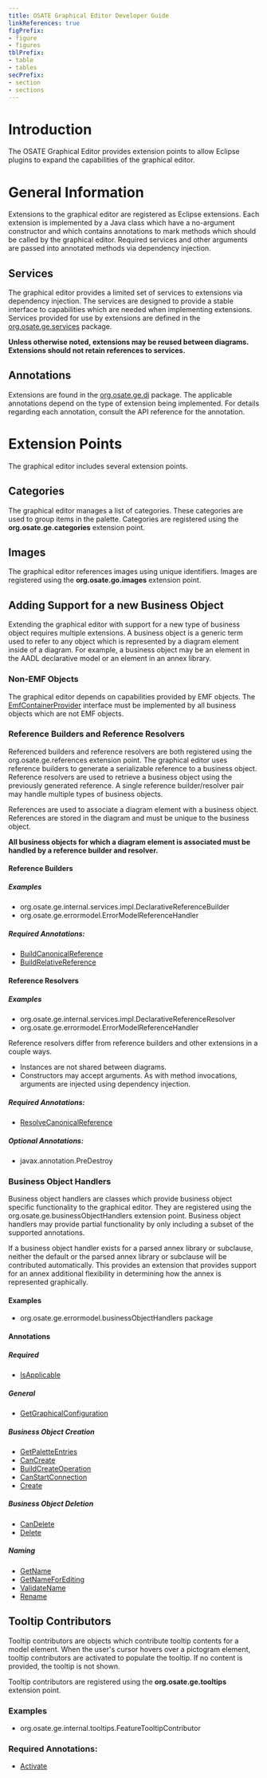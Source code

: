 ```yaml
---
title: OSATE Graphical Editor Developer Guide
linkReferences: true
figPrefix:
- figure
- figures
tblPrefix:
- table
- tables
secPrefix:
- section
- sections
---
```

# Introduction
The OSATE Graphical Editor provides extension points to allow Eclipse plugins to expand the capabilities of the graphical editor.

# General Information
Extensions to the graphical editor are registered as Eclipse extensions. Each extension is implemented by a Java class which have a no-argument constructor and which contains annotations to mark methods which should be called by the graphical editor. Required services and other arguments are passed into annotated methods via dependency injection.

## Services
The graphical editor provides a limited set of services to extensions via dependency injection. The services are designed to provide a stable interface to capabilities which are needed when implementing extensions. Services provided for use by extensions are defined in the [org.osate.ge.services](../api/org/osate/ge/services/package-summary.html) package.

**Unless otherwise noted, extensions may be reused between diagrams. Extensions should not retain references to services.**
	
## Annotations
Extensions are found in the [org.osate.ge.di](../api/org/osate/ge/di/package-summary.html) package. The applicable annotations depend on the type of extension being implemented. For details regarding each annotation, consult the API reference for the annotation.

# Extension Points
The graphical editor includes several extension points.

## Categories
The graphical editor manages a list of categories. These categories are used to group items in the palette. Categories are registered using the **org.osate.ge.categories** extension point.

## Images
The graphical editor references images using unique identifiers. Images are registered using the **org.osate.go.images** extension point.

## Adding Support for a new Business Object
Extending the graphical editor with support for a new type of business object requires multiple extensions. A business object is a generic term used to refer to any object which is represented by a diagram element inside of a diagram. For example, a business object may be an element in the AADL declarative model or an element in an annex library.

### Non-EMF Objects
The graphical editor depends on capabilities provided by EMF objects. The [EmfContainerProvider](../api/org/osate/ge/EmfContainerProvider.html) interface must be implemented by all business objects which are not EMF objects. 

### Reference Builders and Reference Resolvers
Referenced builders and reference resolvers are both registered using the org.osate.ge.references extension point. The graphical editor uses reference builders to generate a serializable reference to a business object.  Reference resolvers are used to retrieve a business object using the previously generated reference. A single reference builder/resolver pair may handle multiple types of business objects. 

References are used to associate a diagram element with a business object. References are stored in the diagram and must be unique to the business object. 

**All business objects for which a diagram element is associated must be handled by a reference builder and resolver.**

#### Reference Builders
##### Examples
* org.osate.ge.internal.services.impl.DeclarativeReferenceBuilder
* org.osate.ge.errormodel.ErrorModelReferenceHandler

##### Required Annotations:
* [BuildCanonicalReference](../api/org/osate/ge/di/BuildCanonicalReference.html)
* [BuildRelativeReference](../api/org/osate/ge/di/BuildRelativeReference.html)

#### Reference Resolvers
##### Examples
* org.osate.ge.internal.services.impl.DeclarativeReferenceResolver
* org.osate.ge.errormodel.ErrorModelReferenceHandler

Reference resolvers differ from reference builders and other extensions in a couple ways.

* Instances are not shared between diagrams.
* Constructors may accept arguments. As with method invocations, arguments are injected using dependency injection.

##### Required Annotations:
* [ResolveCanonicalReference](../api/org/osate/ge/di/ResolveCanonicalReference.html)

##### Optional Annotations:
* javax.annotation.PreDestroy

### Business Object Handlers
Business object handlers are classes which provide business object specific functionality to the graphical editor. They are registered using the org.osate.ge.businessObjectHandlers extension point. Business object handlers may provide partial functionality by only including a subset of the supported annotations.

If a business object handler exists for a parsed annex library or subclause, neither the default or the parsed annex library or subclause will be contributed automatically. This provides an extension that provides support for an annex additional flexibility in determining how the annex is represented graphically.

#### Examples
* org.osate.ge.errormodel.businessObjectHandlers package

#### Annotations
##### Required
* [IsApplicable](../api/org/osate/ge/di/IsApplicable.html)

##### General
* [GetGraphicalConfiguration](../api/org/osate/ge/di/GetGraphicalConfiguration.html)

##### Business Object Creation
* [GetPaletteEntries](../api/org/osate/ge/di/GetPaletteEntries.html)
* [CanCreate](../api/org/osate/ge/di/CanCreate.html)
* [BuildCreateOperation](../api/org/osate/ge/di/BuildCreateOperation.html)
* [CanStartConnection](../api/org/osate/ge/di/CanStartConnection.html)
* [Create](../api/org/osate/ge/di/Create.html)

##### Business Object Deletion
* [CanDelete](../api/org/osate/ge/di/CanDelete.html)
* [Delete](../api/org/osate/ge/di/Delete.html)

##### Naming
* [GetName](../api/org/osate/ge/di/GetName.html)
* [GetNameForEditing](../api/org/osate/ge/di/GetNameForEditing.html)
* [ValidateName](../api/org/osate/ge/di/ValidateName.html)
* [Rename](../api/org/osate/ge/di/Rename.html)

## Tooltip Contributors
Tooltip contributors are objects which contribute tooltip contents for a model element. When the user's cursor hovers over a pictogram element, tooltip contributors are activated to populate the tooltip.  If no content is provided, the tooltip is not shown.

Tooltip contributors are registered using the **org.osate.ge.tooltips** extension point. 

### Examples
* org.osate.ge.internal.tooltips.FeatureTooltipContributor

### Required Annotations:
* [Activate](../api/org/osate/ge/di/Activate.html)
				
